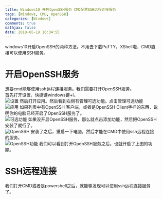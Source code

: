 ```yaml
---
title: Windows10 开启OpenSSH服务 CMD配置SSH远程连接服务
tags: [Windows, CMD, OpenSSH]
categories: [Windows]
comments: true
mathjax: false
date: 2018-06-19 16:34:55
---
```

windows10开启OpenSSH的两种方法，不用去下载PuTTY，XShell啦，CMD直接可以使用SSH服务。  

<!-- more -->

# 开启OpenSSH服务
想要cmd能够使用ssh远程连接服务。我们需要打开OpenSSH服务。  
首先打开设置，快捷键windows键+I。  
![设置](https://images.yunhao.space/pica/windows-openssh-and-ssh-remote-connection/setting.png)
然后打开应用。然后看到右侧有管理可选功能。点击管理可选功能  
![应用](https://images.yunhao.space/pica/windows-openssh-and-ssh-remote-connection/application.png)
如果列表中有OpenSSH 客户端，或者是OpenSSH Client字样的东西，说明你的电脑已经开启了OpenSSH服务了。  
![可选功能](https://images.yunhao.space/pica/windows-openssh-and-ssh-remote-connection/add-function.png)
如果没开启OpenSSH服务，那么就点击添加功能，然后把OpenSSH安装了就行了。  
![OpenSSH](https://images.yunhao.space/pica/windows-openssh-and-ssh-remote-connection/openssh.png)
安装了之后，重启一下电脑，然后才能在CMD中使用ssh远程连接的服务。  
![OpenSSH功能](https://images.yunhao.space/pica/windows-openssh-and-ssh-remote-connection/openssh-functions.png)
我们可以看到打开OpenSSH服务之后，也就开启了上图的功能。  

# SSH远程连接
我们打开CMD或者是powershell之后，就能够发现可以使用ssh远程连接服务了。  